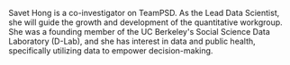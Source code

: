 Savet Hong is a co-investigator on TeamPSD. As the Lead Data Scientist, she will guide the growth and development of the quantitative workgroup. She was a founding member of the UC Berkeley's Social Science Data Laboratory (D-Lab), and she has interest in data and public health, specifically utilizing data to empower decision-making.
